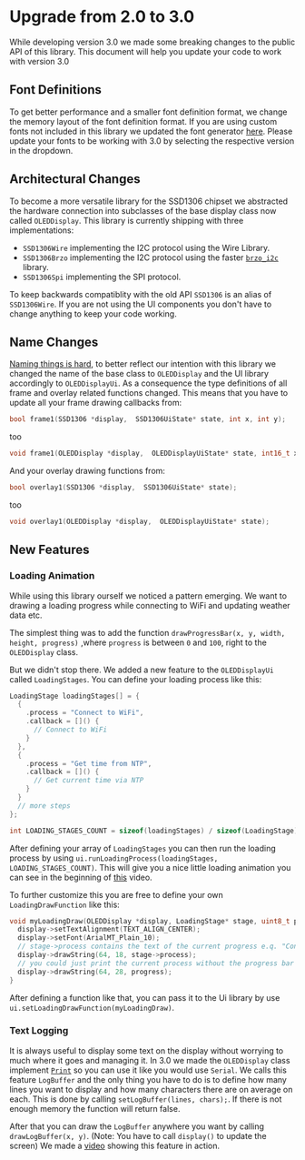 # Upgrade from 2.0 to 3.0

While developing version 3.0 we made some breaking changes to the public
API of this library. This document will help you update your code to work with
version 3.0

## Font Definitions

To get better performance and a smaller font definition format, we change the memory
layout of the font definition format. If you are using custom fonts not included in
this library we updated the font generator [here](http://oleddisplay.squix.ch/#/home).
Please update your fonts to be working with 3.0 by selecting the respective version in the dropdown.


## Architectural Changes

To become a more versatile library for the SSD1306 chipset we abstracted the
hardware connection into subclasses of the base display class now called `OLEDDisplay`.
This library is currently shipping with three implementations:

  * `SSD1306Wire` implementing the I2C protocol using the Wire Library.    
  * `SSD1306Brzo` implementing the I2C protocol using the faster [`brzo_i2c`](https://github.com/pasko-zh/brzo_i2c) library.
  * `SSD1306Spi` implementing the SPI protocol.

To keep backwards compatiblity with the old API `SSD1306` is an alias of `SSD1306Wire`.
If you are not using the UI components you don't have to change anything to keep your code working.

## Name Changes

[Naming things is hard](http://martinfowler.com/bliki/TwoHardThings.html), to better reflect our intention with this library
we changed the name of the base class to `OLEDDisplay` and the UI library accordingly to `OLEDDisplayUi`.
As a consequence the type definitions of all frame and overlay related functions changed.
This means that you have to update all your frame drawing callbacks from:

```c
bool frame1(SSD1306 *display,  SSD1306UiState* state, int x, int y);
```

too

```c
void frame1(OLEDDisplay *display,  OLEDDisplayUiState* state, int16_t x, int16_t y);
```

And your overlay drawing functions from:

```c
bool overlay1(SSD1306 *display,  SSD1306UiState* state);
```

too

```c
void overlay1(OLEDDisplay *display,  OLEDDisplayUiState* state);
```

## New Features

### Loading Animation

While using this library ourself we noticed a pattern emerging. We want to drawing
a loading progress while connecting to WiFi and updating weather data etc.

The simplest thing was to add the function `drawProgressBar(x, y, width,  height, progress)`
,where `progress` is between `0` and `100`, right to the `OLEDDisplay` class.

But we didn't stop there. We added a new feature to the `OLEDDisplayUi` called `LoadingStages`.
You can define your loading process like this:

```c++
LoadingStage loadingStages[] = {
  {
    .process = "Connect to WiFi",
    .callback = []() {
      // Connect to WiFi
    }
  },
  {
    .process = "Get time from NTP",
    .callback = []() {
      // Get current time via NTP
    }
  }
  // more steps
};

int LOADING_STAGES_COUNT = sizeof(loadingStages) / sizeof(LoadingStage);
```

After defining your array of `LoadingStages` you can then run the loading process by using
`ui.runLoadingProcess(loadingStages, LOADING_STAGES_COUNT)`. This will give you a
nice little loading animation you can see in the beginning of [this](https://vimeo.com/168362918)
video.

To further customize this you are free to define your own `LoadingDrawFunction` like this:

```c
void myLoadingDraw(OLEDDisplay *display, LoadingStage* stage, uint8_t progress) {
  display->setTextAlignment(TEXT_ALIGN_CENTER);
  display->setFont(ArialMT_Plain_10);
  // stage->process contains the text of the current progress e.q. "Connect to WiFi"
  display->drawString(64, 18, stage->process);
  // you could just print the current process without the progress bar
  display->drawString(64, 28, progress);
}
```

After defining a function like that, you can pass it to the Ui library by use
`ui.setLoadingDrawFunction(myLoadingDraw)`.


### Text Logging

It is always useful to display some text on the display without worrying to much
where it goes and managing it. In 3.0 we made the `OLEDDisplay` class implement
[`Print`](https://github.com/arduino/Arduino/blob/master/hardware/arduino/avr/cores/arduino/Print.h)
so you can use it like you would use `Serial`. We calls this feature `LogBuffer`
and the only thing you have to do is to define how many lines you want to display
and how many characters there are on average on each. This is done by calling
`setLogBuffer(lines, chars);`. If there is not enough memory the function will
return false.

After that you can draw the `LogBuffer` anywhere you want by calling `drawLogBuffer(x, y)`.
(Note: You have to call `display()` to update the screen)
We made a [video](https://www.youtube.com/watch?v=8Fiss77A3TE) showing this feature in action.
